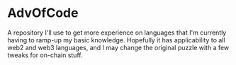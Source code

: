 # AdvOfCode
A repository I'll use to get more experience on languages that I'm currently having to ramp-up my basic knowledge. Hopefully it has applicability to all web2 and web3 languages, and I may change the original puzzle with a few tweaks for on-chain stuff.
